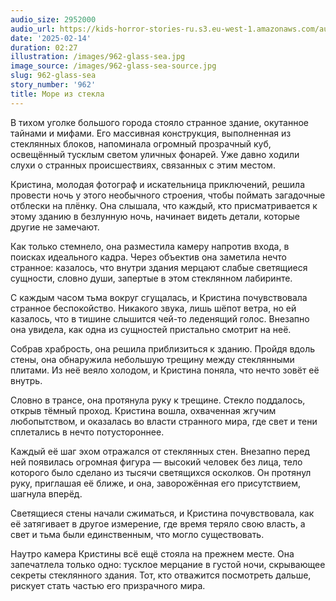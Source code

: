 ```yaml
---
audio_size: 2952000
audio_url: https://kids-horror-stories-ru.s3.eu-west-1.amazonaws.com/audio/962-glass-sea.mp3
date: '2025-02-14'
duration: 02:27
illustration: /images/962-glass-sea.jpg
image_source: /images/962-glass-sea-source.jpg
slug: 962-glass-sea
story_number: '962'
title: Море из стекла
---
```


В тихом уголке большого города стояло странное здание, окутанное тайнами и мифами. Его массивная конструкция, выполненная из стеклянных блоков, напоминала огромный прозрачный куб, освещённый тусклым светом уличных фонарей. Уже давно ходили слухи о странных происшествиях, связанных с этим местом.

Кристина, молодая фотограф и искательница приключений, решила провести ночь у этого необычного строения, чтобы поймать загадочные отблески на плёнку. Она слышала, что каждый, кто присматривается к этому зданию в безлунную ночь, начинает видеть детали, которые другие не замечают.

Как только стемнело, она разместила камеру напротив входа, в поисках идеального кадра. Через объектив она заметила нечто странное: казалось, что внутри здания мерцают слабые светящиеся сущности, словно души, запертые в этом стеклянном лабиринте.

С каждым часом тьма вокруг сгущалась, и Кристина почувствовала странное беспокойство. Никакого звука, лишь шёпот ветра, но ей казалось, что в тишине слышится чей-то леденящий голос. Внезапно она увидела, как одна из сущностей пристально смотрит на неё.

Собрав храбрость, она решила приблизиться к зданию. Пройдя вдоль стены, она обнаружила небольшую трещину между стеклянными плитами. Из неё веяло холодом, и Кристина поняла, что нечто зовёт её внутрь.

Словно в трансе, она протянула руку к трещине. Стекло поддалось, открыв тёмный проход. Кристина вошла, охваченная жгучим любопытством, и оказалась во власти странного мира, где свет и тени сплетались в нечто потустороннее.

Каждый её шаг эхом отражался от стеклянных стен. Внезапно перед ней появилась огромная фигура — высокий человек без лица, тело которого было сделано из тысячи светящихся осколков. Он протянул руку, приглашая её ближе, и она, заворожённая его присутствием, шагнула вперёд.

Светящиеся стены начали сжиматься, и Кристина почувствовала, как её затягивает в другое измерение, где время теряло свою власть, а свет и тьма были единственным, что могло существовать.

Наутро камера Кристины всё ещё стояла на прежнем месте. Она запечатлела только одно: тусклое мерцание в густой ночи, скрывающее секреты стеклянного здания. Тот, кто отважится посмотреть дальше, рискует стать частью его призрачного мира.